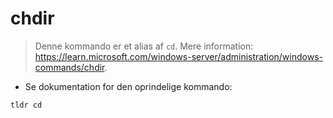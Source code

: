 # chdir

> Denne kommando er et alias af `cd`.
> Mere information: <https://learn.microsoft.com/windows-server/administration/windows-commands/chdir>.

- Se dokumentation for den oprindelige kommando:

`tldr cd`
